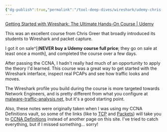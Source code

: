 ```yaml
---
{"dg-publish":true,"permalink":"/tool-deep-dives/wireshark/udemy-chris-greer/s00-course-overview/","noteIcon":""}
---
```


[Getting Started with Wireshark: The Ultimate Hands-On Course | Udemy](https://www.udemy.com/course/wireshark-ultimate-hands-on-course/)

This was an excellent course from Chris Greer that broadly introduced its students to Wireshark and packet capture.

I got it on sale^[(**NEVER buy a Udemy course full price**; they go on sale at least once a month], and completed the course over a few days.

After passing the CCNA, I hadn't really had much of an opportunity to apply the theory I'd learned. This course was a great way to get started with the Wireshark interface, inspect real PCAPs and see how traffic looks and moves.

The Wireshark profile you build during the course is more targeted towards Network Engineers, and is pretty different from what you configure at [malware-traffic-analysis.net](https://www.malware-traffic-analysis.net/), but it's a good starting point.

Also, these notes were originally taken when I was using my CCNA Definitions vault, so some of the links (like to [TCP](https://ccnadefinitions.com/ccna/20-definitions/tcp/) and [Packets](https://ccnadefinitions.com/ccna/20-definitions/packet/)) will take you to [CCNA Definitions](https://ccnadefinitions.com/) instead of another page on this site. I've tried to catch everything, but if I missed something... sorry!
